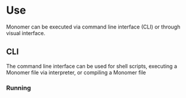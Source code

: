 # Use

Monomer can be executed via command line interface (CLI) or through visual interface.

## CLI
The command line interface can be used for shell scripts, executing a Monomer file via interpreter, or compiling a Monomer file

### Running
<!--stackedit_data:
eyJoaXN0b3J5IjpbODQxNDcyNjIyLDczMDk5ODExNl19
-->
